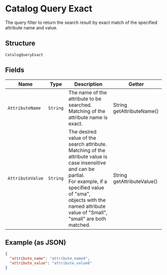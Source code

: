 
# Catalog Query Exact

The query filter to return the search result by exact match of the specified attribute name and value.

## Structure

`CatalogQueryExact`

## Fields

| Name | Type | Description | Getter |
|  --- | --- | --- | --- |
| `AttributeName` | `String` | The name of the attribute to be searched. Matching of the attribute name is exact. | String getAttributeName() |
| `AttributeValue` | `String` | The desired value of the search attribute. Matching of the attribute value is case insensitive and can be partial.<br>For example, if a specified value of "sma", objects with the named attribute value of "Small", "small" are both matched. | String getAttributeValue() |

## Example (as JSON)

```json
{
  "attribute_name": "attribute_name4",
  "attribute_value": "attribute_value6"
}
```

